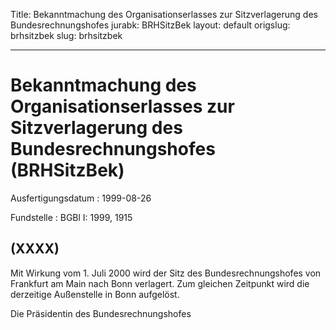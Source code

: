 Title: Bekanntmachung des Organisationserlasses zur Sitzverlagerung des Bundesrechnungshofes
jurabk: BRHSitzBek
layout: default
origslug: brhsitzbek
slug: brhsitzbek

---

# Bekanntmachung des Organisationserlasses zur Sitzverlagerung des Bundesrechnungshofes (BRHSitzBek)

Ausfertigungsdatum
:   1999-08-26

Fundstelle
:   BGBl I: 1999, 1915



## (XXXX)

Mit Wirkung vom 1. Juli 2000 wird der Sitz des Bundesrechnungshofes
von Frankfurt am Main nach Bonn verlagert.
Zum gleichen Zeitpunkt wird die derzeitige Außenstelle in Bonn
aufgelöst.

Die Präsidentin des Bundesrechnungshofes

